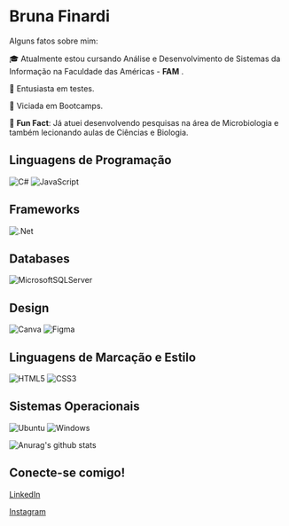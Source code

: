 # Bruna Finardi

Alguns fatos sobre mim:

🎓 Atualmente estou cursando Análise e Desenvolvimento de Sistemas da Informação na Faculdade das Américas - **FAM** .

🐞 Entusiasta em testes.

🚀 Viciada em Bootcamps.

🌱 **Fun Fact**: Já atuei desenvolvendo pesquisas na área de Microbiologia e também lecionando aulas de Ciências e Biologia.

## Linguagens de Programação

![C#](https://img.shields.io/badge/c%23-%23239120.svg?style=for-the-badge&logo=c-sharp&logoColor=white)
![JavaScript](https://img.shields.io/badge/javascript-%23323330.svg?style=for-the-badge&logo=javascript&logoColor=%23F7DF1E)

## Frameworks
![.Net](https://img.shields.io/badge/.NET-5C2D91?style=for-the-badge&logo=.net&logoColor=white)

## Databases
![MicrosoftSQLServer](https://img.shields.io/badge/Microsoft%20SQL%20Server-CC2927?style=for-the-badge&logo=microsoft%20sql%20server&logoColor=white)

## Design
![Canva](https://img.shields.io/badge/Canva-%2300C4CC.svg?style=for-the-badge&logo=Canva&logoColor=white)
![Figma](https://img.shields.io/badge/figma-%23F24E1E.svg?style=for-the-badge&logo=figma&logoColor=white)

## Linguagens de Marcação e Estilo

![HTML5](https://img.shields.io/badge/html5-%23E34F26.svg?style=for-the-badge&logo=html5&logoColor=white)
![CSS3](https://img.shields.io/badge/css3-%231572B6.svg?style=for-the-badge&logo=css3&logoColor=white)

## Sistemas Operacionais
![Ubuntu](https://img.shields.io/badge/Ubuntu-E95420?style=for-the-badge&logo=ubuntu&logoColor=white)
![Windows](https://img.shields.io/badge/Windows-0078D6?style=for-the-badge&logo=windows&logoColor=white)

![Anurag's github stats](https://github-readme-stats.vercel.app/api?username=finardib&show_icons=true&theme=dark)

## **Conecte-se comigo!**

[LinkedIn](https://www.linkedin.com/in/brunafinardi/) 

[Instagram](https://www.instagram.com/finardi_b/)

